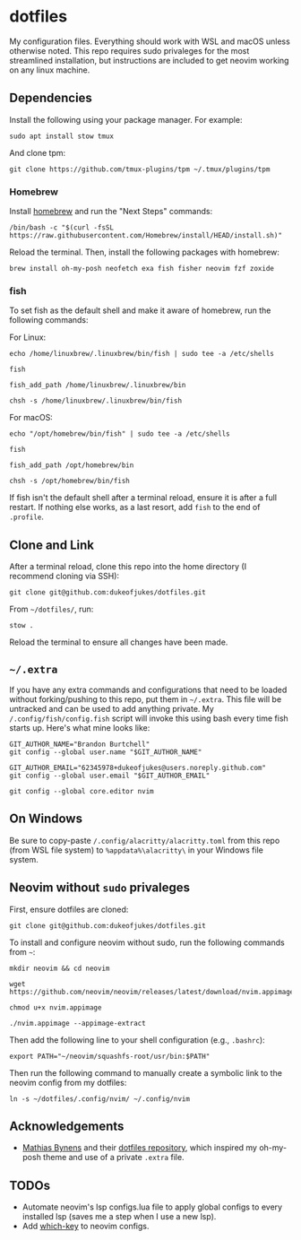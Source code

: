 # dotfiles

My configuration files. Everything should work with WSL and macOS unless otherwise noted. This repo requires sudo privaleges for the most streamlined installation, but instructions are included to get neovim working on any linux machine.

## Dependencies

Install the following using your package manager. For example:

```
sudo apt install stow tmux
```

And clone tpm:

```
git clone https://github.com/tmux-plugins/tpm ~/.tmux/plugins/tpm
```

### Homebrew

Install [homebrew](https://brew.sh) and run the "Next Steps" commands:

```
/bin/bash -c "$(curl -fsSL https://raw.githubusercontent.com/Homebrew/install/HEAD/install.sh)"
```

Reload the terminal. Then, install the following packages with homebrew:

```
brew install oh-my-posh neofetch exa fish fisher neovim fzf zoxide
```

### fish

To set fish as the default shell and make it aware of homebrew, run the following commands:

For Linux:

```
echo /home/linuxbrew/.linuxbrew/bin/fish | sudo tee -a /etc/shells
```

```
fish
```

```
fish_add_path /home/linuxbrew/.linuxbrew/bin
```

```
chsh -s /home/linuxbrew/.linuxbrew/bin/fish
```

For macOS:

```
echo "/opt/homebrew/bin/fish" | sudo tee -a /etc/shells
```

```
fish
```

```
fish_add_path /opt/homebrew/bin
```

```
chsh -s /opt/homebrew/bin/fish
```

If fish isn't the default shell after a terminal reload, ensure it is after a full restart. If nothing else works, as a last resort, add `fish` to the end of `.profile`.

## Clone and Link

After a terminal reload, clone this repo into the home directory (I recommend cloning via SSH):

```
git clone git@github.com:dukeofjukes/dotfiles.git
```

From `~/dotfiles/`, run:

```
stow .
```

Reload the terminal to ensure all changes have been made.

## `~/.extra`

If you have any extra commands and configurations that need to be loaded without forking/pushing to this repo, put them in `~/.extra`. This file will be untracked and can be used to add anything private. My `/.config/fish/config.fish` script will invoke this using bash every time fish starts up. Here's what mine looks like:

```
GIT_AUTHOR_NAME="Brandon Burtchell"
git config --global user.name "$GIT_AUTHOR_NAME"

GIT_AUTHOR_EMAIL="62345978+dukeofjukes@users.noreply.github.com"
git config --global user.email "$GIT_AUTHOR_EMAIL"

git config --global core.editor nvim
```

## On Windows

Be sure to copy-paste `/.config/alacritty/alacritty.toml` from this repo (from WSL file system) to `%appdata%\alacritty\` in your Windows file system.

## Neovim without `sudo` privaleges

First, ensure dotfiles are cloned:

```
git clone git@github.com:dukeofjukes/dotfiles.git
```

To install and configure neovim without sudo, run the following commands from `~`:

```
mkdir neovim && cd neovim
```

```
wget https://github.com/neovim/neovim/releases/latest/download/nvim.appimage
```

```
chmod u+x nvim.appimage
```

```
./nvim.appimage --appimage-extract
```

Then add the following line to your shell configuration (e.g., `.bashrc`):

```
export PATH="~/neovim/squashfs-root/usr/bin:$PATH"
```

Then run the following command to manually create a symbolic link to the neovim config from my dotfiles:

```
ln -s ~/dotfiles/.config/nvim/ ~/.config/nvim
```

## Acknowledgements

- [Mathias Bynens](https://github.com/mathiasbynens) and their [dotfiles repository](https://github.com/mathiasbynens/dotfiles), which inspired my oh-my-posh theme and use of a private `.extra` file.

## TODOs

- Automate neovim's lsp configs.lua file to apply global configs to every installed lsp (saves me a step when I use a new lsp).
- Add [which-key](https://github.com/folke/which-key.nvim) to neovim configs.
